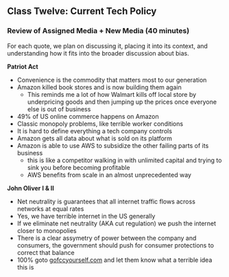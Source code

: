 
## Class Twelve: Current Tech Policy

### Review of Assigned Media + New Media (40 minutes)

For each quote, we plan on discussing it, placing it into its context, and understanding how it fits into the broader discussion about bias.

__Patriot Act__
- Convenience is the commodity that matters most to our generation
- Amazon killed book stores and is now building them again
    - This reminds me a lot of how Walmart kills off local store by underpricing goods and then jumping up the prices once everyone else is out of business
- 49% of US online commerce happens on Amazon
- Classic monopoly problems, like terrible worker conditions
- It is hard to define everything a tech company controls
- Amazon gets all data about what is sold on its platform
- Amazon is able to use AWS to subsidize the other failing parts of its business
    - this is like a competitor walking in with unlimited capital and trying to sink you before becoming profitable
    - AWS benefits from scale in an almost unprecedented way

__John Oliver I & II__
- Net neutrality is guarantees that all internet traffic flows across networks at equal rates
- Yes, we have terrible internet in the US generally
- If we eliminate net neutrality (AKA cut regulation) we push the internet closer to monopolies
- There is a clear assymetry of power between the company and consumers, the government should push for consumer protections to correct that balance
- 100% goto [gofccyourself.com](http://gofccyourself.com) and let them know what a terrible idea this is

